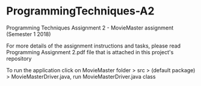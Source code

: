 # ProgrammingTechniques-A2
Programming Techniques Assignment 2 - MovieMaster assignment (Semester 1 2018)

For more details of the assignment instructions and tasks, please read Programming Assignment 2.pdf file that is attached in this project's repository

To run the application click on MovieMaster folder > src > (default package) > MovieMasterDriver.java, run MovieMasterDriver.java class
